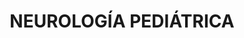 ---
layout: ../../layouts/MarkdownPostLayout.astro
title: NEUROLOGÍA PEDIÁTRICA
description: "Diagnosticamos y tratamos trastornos del sistema nervioso en niños, como epilepsia, trastornos del desarrollo y parálisis cerebral."
image:
    url: "/neuro.webp"
    alt: "imagenneurop"
tags: ["astro", "learning in public", "setbacks", "community"]
---